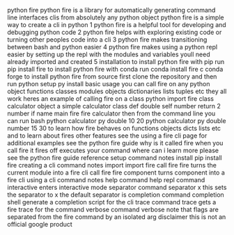 python fire python fire is a library for automatically generating command line interfaces clis from absolutely any python object python fire is a simple way to create a cli in python 1 python fire is a helpful tool for developing and debugging python code 2 python fire helps with exploring existing code or turning other peoples code into a cli 3 python fire makes transitioning between bash and python easier 4 python fire makes using a python repl easier by setting up the repl with the modules and variables youll need already imported and created 5 installation to install python fire with pip run pip install fire to install python fire with conda run conda install fire c conda forge to install python fire from source first clone the repository and then run python setup py install basic usage you can call fire on any python object functions classes modules objects dictionaries lists tuples etc they all work heres an example of calling fire on a class python import fire class calculator object a simple calculator class def double self number return 2 number if name main fire fire calculator then from the command line you can run bash python calculator py double 10 20 python calculator py double number 15 30 to learn how fire behaves on functions objects dicts lists etc and to learn about fires other features see the using a fire cli page for additional examples see the python fire guide why is it called fire when you call fire it fires off executes your command where can i learn more please see the python fire guide reference setup command notes install pip install fire creating a cli command notes import import fire call fire fire turns the current module into a fire cli call fire fire component turns component into a fire cli using a cli command notes help command help repl command interactive enters interactive mode separator command separator x this sets the separator to x the default separator is completion command completion shell generate a completion script for the cli trace command trace gets a fire trace for the command verbose command verbose note that flags are separated from the fire command by an isolated arg disclaimer this is not an official google product